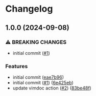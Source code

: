 # Changelog

## 1.0.0 (2024-09-08)


### ⚠ BREAKING CHANGES

* initial commit ([#1](https://github.com/hugginsio/telescope-scriptnames.nvim/issues/1))

### Features

* initial commit ([eae7b96](https://github.com/hugginsio/telescope-scriptnames.nvim/commit/eae7b96f6342253ed754835d38f421cd683b480e))
* initial commit ([#1](https://github.com/hugginsio/telescope-scriptnames.nvim/issues/1)) ([6e425eb](https://github.com/hugginsio/telescope-scriptnames.nvim/commit/6e425eb7e045140a6502d8f78464a9488d5fcce6))
* update vimdoc action ([#2](https://github.com/hugginsio/telescope-scriptnames.nvim/issues/2)) ([83be48f](https://github.com/hugginsio/telescope-scriptnames.nvim/commit/83be48ffa7e6ccbe146a91717e4481475317af57))
